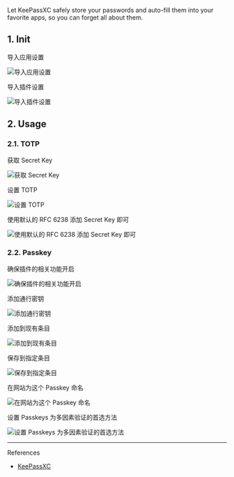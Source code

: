Let KeePassXC safely store your passwords and auto-fill them into your favorite apps, so you can forget all about them.

## 1. Init

导入应用设置

![导入应用设置](./../../../../../images/KeePassXC/%E5%AF%BC%E5%85%A5%E5%BA%94%E7%94%A8%E8%AE%BE%E7%BD%AE.png)

导入插件设置

![导入插件设置](./../../../../../images/KeePassXC/%E5%AF%BC%E5%85%A5%E6%8F%92%E4%BB%B6%E8%AE%BE%E7%BD%AE.png)

## 2. Usage

### 2.1. TOTP

获取 Secret Key

![获取 Secret Key](./../../../../../images/KeePassXC/%E8%8E%B7%E5%8F%96%20Secret%20Key.png)

设置 TOTP

![设置 TOTP](./../../../../../images/KeePassXC/%E8%AE%BE%E7%BD%AE%20TOTP.png)

使用默认的 RFC 6238 添加 Secret Key 即可

![使用默认的 RFC 6238 添加 Secret Key 即可](./../../../../../images/KeePassXC/%E4%BD%BF%E7%94%A8%E9%BB%98%E8%AE%A4%E7%9A%84%20RFC%206238%20%E6%B7%BB%E5%8A%A0%20Secret%20Key%20%E5%8D%B3%E5%8F%AF.png)

### 2.2. Passkey

确保插件的相关功能开启

![确保插件的相关功能开启](./../../../../../images/KeePassXC/%E7%A1%AE%E4%BF%9D%E6%8F%92%E4%BB%B6%E7%9A%84%E7%9B%B8%E5%85%B3%E5%8A%9F%E8%83%BD%E5%BC%80%E5%90%AF.png)

添加通行密钥

![添加通行密钥](./../../../../../images/KeePassXC/%E6%B7%BB%E5%8A%A0%E9%80%9A%E8%A1%8C%E5%AF%86%E9%92%A5.png)

添加到现有条目

![添加到现有条目](./../../../../../images/KeePassXC/%E6%B7%BB%E5%8A%A0%E5%88%B0%E7%8E%B0%E6%9C%89%E6%9D%A1%E7%9B%AE.png)

保存到指定条目

![保存到指定条目](./../../../../../images/KeePassXC/%E4%BF%9D%E5%AD%98%E5%88%B0%E6%8C%87%E5%AE%9A%E6%9D%A1%E7%9B%AE.png)

在网站为这个 Passkey 命名

![在网站为这个 Passkey 命名](./../../../../../images/KeePassXC/%E5%9C%A8%E7%BD%91%E7%AB%99%E4%B8%BA%E8%BF%99%E4%B8%AA%20Passkey%20%E5%91%BD%E5%90%8D.png)

设置 Passkeys 为多因素验证的首选方法

![设置 Passkeys 为多因素验证的首选方法](./../../../../../images/KeePassXC/%E8%AE%BE%E7%BD%AE%20Passkeys%20%E4%B8%BA%E5%A4%9A%E5%9B%A0%E7%B4%A0%E9%AA%8C%E8%AF%81%E7%9A%84%E9%A6%96%E9%80%89%E6%96%B9%E6%B3%95.png)

---

References

- [KeePassXC](https://keepassxc.org/)